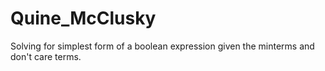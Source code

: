 # Quine_McClusky
Solving for simplest form of a boolean expression given the minterms and don't care terms.
